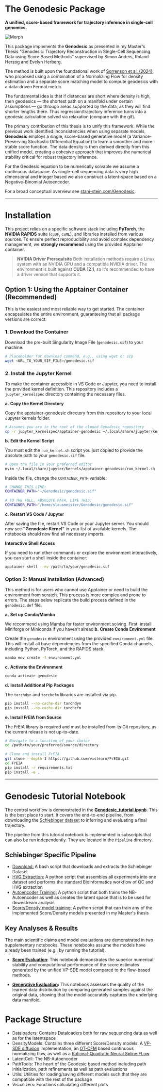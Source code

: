 # The Genodesic Package
**A unified, score-based framework for trajectory inference in single-cell genomics.** 

![Morph](Assets/morph.gif)

This package implements the **Genodesic** as presented in my Master's Thesis "Genodesic: Trajectory Reconstruction in Single-Cell Sequencing Data using Score Based Methods" supervised by Simon Anders, Roland Herzog and Evelyn Herberg.

The method is built upon the foundational work of [Sorrenson et al. (2024)](https://arxiv.org/abs/2407.09297), who proposed using a combination of a Normalizing Flow for density estimation and a separate score matching model to compute geodesics with a data-driven Fermat metric.

The fundamental idea is that if distances are short where density is high, then geodesics  — the shortest path on a manifold under certain assumptions — go through areas supported by the data, as they will find shorter lengths there. Thus regression/trajectory inference turns into a geodesic calculation solved via relaxation (compare with the gif).

The primary contribution of this thesis is to unify this framework. While the previous work identified inconsistencies when using separate models, **Genodesic** employs a single, score-based generative model (a Variance-Preserving Stochastic Differential Equation) to learn a smoother and more stable score function. The data density is then derived directly from this unified model, creating a cohesive approach that improves the numerical stability critical for robust trajectory inference.

For the Geodesic equation to be numerically solvable we assume a continuous dataspace. As single-cell sequencing data is very high dimensional and integer based we also construct a latent-space based on a Negative-Binomial Autoencoder. 


For a broad conceptual overview see [stani-stein.com/Genodesic](https://www.stani-stein.com/Genodesic).

---

# Installation

This project relies on a specific software stack including **PyTorch**, the **NVIDIA RAPIDS** suite (`cuDF`, `cuML`), and libraries installed from various sources. To ensure perfect reproducibility and avoid complex dependency management, we **strongly recommend** using the provided Apptainer container.

> **NVIDIA Driver Prerequisite**
> Both installation methods require a Linux system with an NVIDIA GPU and a compatible NVIDIA driver. The environment is built against **CUDA 12.1**, so it's recommended to have a driver version that supports it.

## Option 1: Using the Apptainer Container (Recommended)

This is the easiest and most reliable way to get started. The container encapsulates the entire environment, guaranteeing that all package versions are correct.

### 1. Download the Container

Download the pre-built Singularity Image File (`genodesic.sif`) to your machine.
```bash
# Placeholder for download command, e.g., using wget or scp
wget <URL_TO_YOUR_SIF_FILE>/genodesic.sif
```

### 2. Install the Jupyter Kernel
To make the container accessible in VS Code or Jupyter, you need to install the provided kernel definition. This repository includes a `jupyter_kernelspec` directory containing the necessary files.

**a.** **Copy the Kernel Directory**
    
Copy the apptainer-genodesic directory from this repository to your local Jupyter kernels folder.
    
```bash
# Assumes you are in the root of the cloned Genodesic repository
cp -r jupyter_kernelspec/apptainer-genodesic ~/.local/share/jupyter/kernels/
```
    
**b.** **Edit the Kernel Script**
    
You must edit the `run_kernel.sh` script you just copied to provide the absolute path to your `genodesic.sif` file.
    
```bash
# Open the file in your preferred editor
nvim ~/.local/share/jupyter/kernels/apptainer-genodesic/run_kernel.sh
```
Inside the file, change the `CONTAINER_PATH` variable:
    
```bash
# CHANGE THIS LINE:
CONTAINER_PATH="~/Genodesic/genodesic.sif"
    
# TO THE FULL, ABSOLUTE PATH, LIKE THIS:
CONTAINER_PATH="/home/slausmeister/Genodesic/genodesic.sif"
```
    
**c.** **Restart VS Code / Jupyter**
    
After saving the file, restart VS Code or your Jupyter server. You should now see **"Genodesic Kernel"** in your list of available kernels. The notebooks should now find all necessary imports.

**Interactive Shell Access**

If you need to run other commands or explore the environment interactively, you can start a shell inside the container:

```bash
apptainer shell --nv /path/to/your/genodesic.sif
```

### Option 2: Manual Installation (Advanced)

This method is for users who cannot use Apptainer or need to build the environment from scratch. This process is more complex and prone to errors. The steps below replicate the build process defined in the `genodesic.def` file.


**a.**  **Set up Conda/Mamba**

We recommend using [Mamba](https://github.com/mamba-org/mamba) for faster environment solving. First, install Miniforge or Miniconda if you haven't alread
**b.**  **Create Conda Environment**

Create the `genodesic` environment using the provided `environment.yml` file. This will install all base dependencies from the specified Conda channels, including Python, PyTorch, and the RAPIDS stack.
```bash
mamba env create -f environment.yml
```

**c.**  **Activate the Environment**
 ```bash
 conda activate genodesic
 ```

**d.**  **Install Additional Pip Packages**

The `torchdyn` and `torchcfm` libraries are installed via pip.
```bash
pip install --no-cache-dir torchdyn
pip install --no-cache-dir torchcfm
```

**e.**  **Install FrEIA from Source**

The FrEIA library is required and must be installed from its Git repository, as the current release is not up-to-date.
```bash
# Navigate to a location of your choice
cd /path/to/your/preferred/source/directory
    
# Clone and install FrEIA
git clone --depth 1 https://github.com/vislearn/FrEIA.git
cd FrEIA
pip install -r requirements.txt
pip install -e .
```

---



# Genodesic Tutorial Notebook

The central workflow is demonstrated in the **[Genodesic_tutorial.ipynb](Genodesic_tutorial.ipynb)**. This is the best place to start. It covers the end-to-end pipeline, from downloading the [Schiebinger dataset](https://pubmed.ncbi.nlm.nih.gov/30712874/) to inferring and evaluating a final trajectory.


The pipeline from this tutorial notebook is implemented in subscripts that can also be run independently. They are located in the `Pipeline` directory.

## Schiebinger Specific Pipeline
- [Download:](Pipeline/SchiebingerDownload.sh) A bash script that downloads and extracts the Schiebinger Dataset
- [HVG Extraction:](Pipeline/firstSelectHVGs.py) A python script that assembles all experiments into one dataset and performs the standard Bioinformatics workflow of QC and HVG extraction
- [Autoencoder Training:](Pipeline/secondTrainAutoencoder.py) A python script that both trains the NB-Autoencoder as well as creates the latent space that is to be used for downstream analysis
- [Score/Density model training:](Pipeline/train.py) A python script that can train any of the implemented Score/Density models presented in my Master's thesis

## Key Analyses & Results

The main scientific claims and model evaluations are demonstrated in two supplementary notebooks. These notebooks assume the models have already been trained (e.g., by running the tutorial).

- **[Score Evaluation](Score_stability_evaluation.ipynb):** This notebook demonstrates the superior numerical stability and computational performance of the score estimates generated by the unified VP-SDE model compared to the flow-based methods.

- **[Generative Evaluation](Generative_evaluation.ipynb):** This notebook assesses the quality of the learned data distribution by comparing generated samples against the original data, showing that the model accurately captures the underlying data manifold.


# Package Structure
- Dataloaders: Contains Dataloaders both for raw sequencing data as well as for the latentspace
- DensityModels: Contains three different Score/Density models: A [VP-SDE diffusion](https://arxiv.org/abs/2011.13456) implementation, an [OT-CFM](https://arxiv.org/abs/2302.00482) based continuous normalizing flow, as well as a [Rational-Quadratic Neural Spline FLow](https://arxiv.org/abs/1906.04032)
- LatentCell: The NB-Autoencoder
- PathTools: The heart of the Geodesic based method including path initialization, path refinements as well as path evaluations
- Utils: Utilities for loading/saving different models such that they are compatible with the rest of the package
- Visualizers: Functions calculating different plots